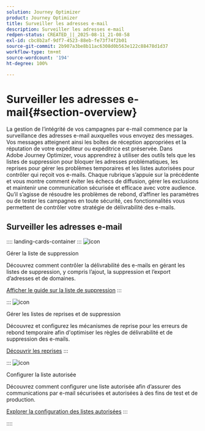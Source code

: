 ```yaml
---
solution: Journey Optimizer
product: Journey Optimizer
title: Surveiller les adresses e-mail
description: Surveiller les adresses e-mail
redpen-status: CREATED_||_2025-08-11_21-08-58
exl-id: cbc8b2af-9df7-4523-88eb-fe73f74f2b01
source-git-commit: 2b907a3be8b11ac6308d0b563e122c88478d1d37
workflow-type: tm+mt
source-wordcount: '194'
ht-degree: 100%

---
```


# Surveiller les adresses e-mail{#section-overview}

La gestion de l’intégrité de vos campagnes par e-mail commence par la surveillance des adresses e-mail auxquelles vous envoyez des messages. Vos messages atteignent ainsi les boîtes de réception appropriées et la réputation de votre expéditeur ou expéditrice est préservée. Dans Adobe Journey Optimizer, vous apprendrez à utiliser des outils tels que les listes de suppression pour bloquer les adresses problématiques, les reprises pour gérer les problèmes temporaires et les listes autorisées pour contrôler qui reçoit vos e-mails. Chaque rubrique s’appuie sur la précédente et vous montre comment éviter les échecs de diffusion, gérer les exclusions et maintenir une communication sécurisée et efficace avec votre audience. Qu’il s’agisse de résoudre les problèmes de rebond, d’affiner les paramètres ou de tester les campagnes en toute sécurité, ces fonctionnalités vous permettent de contrôler votre stratégie de délivrabilité des e-mails.

## Surveiller les adresses e-mail

:::: landing-cards-container
:::
![icon](https://cdn.experienceleague.adobe.com/icons/list-check.svg?lang=fr)

Gérer la liste de suppression

Découvrez comment contrôler la délivrabilité des e-mails en gérant les listes de suppression, y compris l’ajout, la suppression et l’export d’adresses et de domaines.

[Afficher le guide sur la liste de suppression](../using/configuration/manage-suppression-list.md)
:::

:::
![icon](https://cdn.experienceleague.adobe.com/icons/gear.svg?lang=fr)

Gérer les listes de reprises et de suppression

Découvrez et configurez les mécanismes de reprise pour les erreurs de rebond temporaire afin d&#39;optimiser les règles de délivrabilité et de suppression des e-mails.

[Découvrir les reprises](../using/configuration/retries.md)
:::

:::
![icon](https://cdn.experienceleague.adobe.com/icons/shield-halved.svg?lang=fr)

Configurer la liste autorisée

Découvrez comment configurer une liste autorisée afin d’assurer des communications par e-mail sécurisées et autorisées à des fins de test et de production.

[Explorer la configuration des listes autorisées](../using/configuration/allow-list.md)
:::

::::
